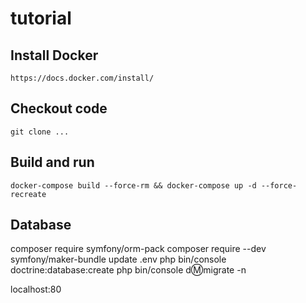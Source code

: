 # tutorial
## Install Docker
```https://docs.docker.com/install/```

## Checkout code
```git clone ... ```

## Build and run
```docker-compose build --force-rm && docker-compose up -d --force-recreate```

## Database
composer require symfony/orm-pack
composer require --dev symfony/maker-bundle
update .env
php bin/console doctrine:database:create
php bin/console d:m:migrate -n

localhost:80
